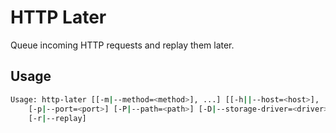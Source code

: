 HTTP Later
==========
Queue incoming HTTP requests and replay them later.

Usage
-----
```sh
Usage: http-later [[-m|--method=<method>], ...] [[-h||--host=<host>], ...]
    [-p|--port=<port>] [-P|--path=<path>] [-D|--storage-driver=<driver>]
    [-r|--replay]
```

